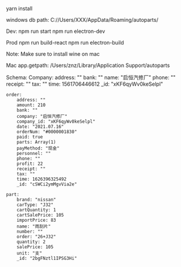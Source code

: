 yarn install

windows db path: C://Users/XXX/AppData/Roaming/autoparts/

Dev:
npm run start
npm run electron-dev

Prod
npm run build-react
npm run electron-build

Note:
Make sure to install wine on mac



Mac
app.getpath: /Users/znz/Library/Application Support/autoparts

Schema:
    Company:
        address: ""
        bank: ""
        name: "启恒汽修厂"
        phone: ""
        receipt: ""
        tax: ""
        time: 1561706446612
        _id: "xKF6qyWv0keSelpl"
    
    order:
        address: ""
        amount: 210
        bank: ""
        company: "启恒汽修厂"
        company_id: "xKF6qyWv0keSelpl"
        date: "2021.07.16"
        orderNum: "#0000001830"
        paid: true
        parts: Array(1)
        payMethod: "现金"
        personnel: ""
        phone: ""
        profit: 22
        receipt: ""
        tax: ""
        time: 1626396325492
        _id: "cSWCi2ymMgvVia2e"

    part:
        brand: "nissan"
        carType: "J32"
        cartQuantity: 1
        cartSalePrice: 105
        importPrice: 83
        name: "雨刮片"
        number: ""
        order: "26+J32"
        quantity: 2
        salePrice: 105
        unit: "支"
        _id: "2bgFNztl1IPSG3Hi"